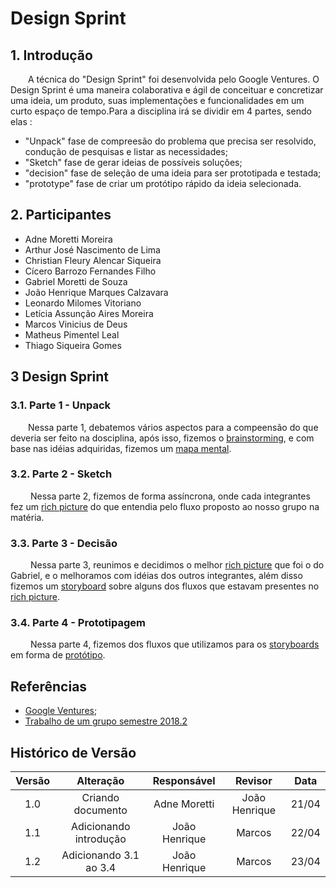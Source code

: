 # Design Sprint

## 1. Introdução

&emsp;&emsp;A técnica do "Design Sprint" foi desenvolvida pelo Google Ventures. O Design
Sprint é uma maneira colaborativa e ágil de conceituar e concretizar uma
ideia, um produto, suas implementações e funcionalidades em um curto
espaço de tempo.Para a disciplina irá se dividir em 4 partes, sendo elas :

- "Unpack" fase de compreesão do problema que precisa ser resolvido, condução de pesquisas e listar as necessidades;
- "Sketch" fase de gerar ideias de possíveis soluções;
- "decision" fase de seleção de uma ideia para ser prototipada e testada;
- "prototype" fase de criar um protótipo rápido da ideia selecionada.

## 2. Participantes

- Adne Moretti Moreira
- Arthur José Nascimento de Lima
- Christian Fleury Alencar Siqueira
- Cícero Barrozo Fernandes Filho
- Gabriel Moretti de Souza
- João Henrique Marques Calzavara
- Leonardo Milomes Vitoriano
- Letícia Assunção Aires Moreira
- Marcos Vinicius de Deus
- Matheus Pimentel Leal
- Thiago Siqueira Gomes

## 3 Design Sprint

### 3.1. Parte 1 - Unpack

&emsp;&emsp;Nessa parte 1, debatemos vários aspectos para a compeensão do que deveria ser feito na dosciplina, após isso, fizemos o [brainstorming](../Base/Brainstorming.md), e com base nas idéias adquiridas, fizemos um [mapa mental](../Base/MapaMental.md).

### 3.2. Parte 2 - Sketch

&emsp;&emsp; Nessa parte 2, fizemos de forma assíncrona, onde cada integrantes fez um [rich picture](../Base/richPicture.md) do que entendia pelo fluxo proposto ao nosso grupo na matéria.

### 3.3. Parte 3 - Decisão

&emsp;&emsp; Nessa parte 3, reunimos e decidimos o melhor [rich picture](../Base/richPicture.md) que foi o do Gabriel, e o melhoramos com idéias dos outros integrantes, além disso fizemos um [storyboard](../Base/StoryBoard.md) sobre alguns dos fluxos que estavam presentes no [rich picture](../Base/richPicture.md).

### 3.4. Parte 4 - Prototipagem

&emsp;&emsp; Nessa parte 4, fizemos dos fluxos que utilizamos para os [storyboards](../Base/StoryBoard.md) em forma de [protótipo](../Base/Prototipo.md).

## Referências

- [Google Ventures](http://www.gv.com/sprint/);
- [Trabalho de um grupo semestre 2018.2](https://desenhosoftware-2018-2.github.io/wiki/designsprint)

## Histórico de Versão

| Versão |       Alteração        |  Responsável  |    Revisor    | Data  |
| :----: | :--------------------: | :-----------: | :-----------: | :---: |
|  1.0   |   Criando documento    | Adne Moretti  | João Henrique | 21/04 |
|  1.1   | Adicionando introdução | João Henrique |    Marcos     | 22/04 |
|  1.2   | Adicionando 3.1 ao 3.4 | João Henrique |    Marcos     | 23/04 |
